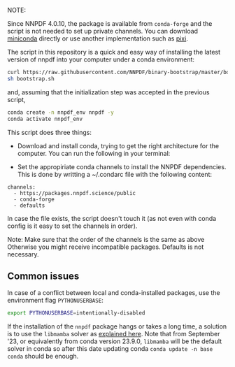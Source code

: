 NOTE:

Since NNPDF 4.0.10, the package is available from  `conda-forge` and the script is not needed to set up private channels.
You can download [miniconda](https://www.anaconda.com/docs/getting-started/miniconda/main) directly or use another implementation such as [pixi](https://pixi.sh/latest/).


The script in this repository is a quick and easy way of installing the latest version of nnpdf into your computer under a conda environment:

```bash
curl https://raw.githubusercontent.com/NNPDF/binary-bootstrap/master/bootstrap.sh -o bootstrap.sh
sh bootstrap.sh
```

and, assuming that the initialization step was accepted in the previous script,

```bash
conda create -n nnpdf_env nnpdf -y
conda activate nnpdf_env
```

This script does three things:

 - Download and install conda, trying to get the right architecture for the computer. You can run the following in your terminal:
 
 - Set the appropiriate conda channels to install the NNPDF
 dependencies. This is done by writting a ~/.condarc file with the
 following content:

```
channels:
  - https://packages.nnpdf.science/public
  - conda-forge
  - defaults
```

 In case the file exists, the script doesn't touch it (as not even
 with conda config is it easy to set the channels in order).

Note: Make sure that the order of the channels is the same as above
Otherwise you might receive incompatible packages.
Defaults is not necessary.

Common issues
-------------

In case of a conflict between local and conda-installed packages, use the environment flag `PYTHONUSERBASE`:

```bash
export PYTHONUSERBASE=intentionally-disabled
```

If the installation of the `nnpdf` package hangs or takes a long time, a solution is to use the `libmamba` solver as [explained here](https://www.anaconda.com/blog/a-faster-conda-for-a-growing-community).
Note that from September '23, or equivalently from conda version 23.9.0, `libmamba` will be the default solver in conda so after this date updating conda `conda update -n base conda` should be enough.
